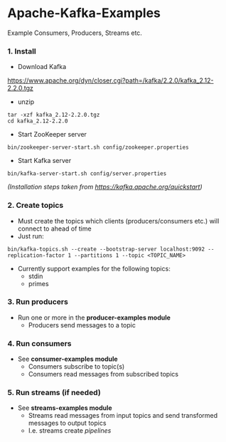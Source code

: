 # Apache-Kafka-Examples

Example Consumers, Producers, Streams etc.


### 1. Install 
* Download Kafka 

https://www.apache.org/dyn/closer.cgi?path=/kafka/2.2.0/kafka_2.12-2.2.0.tgz

* unzip
```
tar -xzf kafka_2.12-2.2.0.tgz
cd kafka_2.12-2.2.0
```
* Start ZooKeeper server
```
bin/zookeeper-server-start.sh config/zookeeper.properties
```
* Start Kafka server
```
bin/kafka-server-start.sh config/server.properties
```

*(Installation steps taken from https://kafka.apache.org/quickstart)*

### 2. Create topics
* Must create the topics which clients (producers/consumers etc.) will connect to ahead of time
* Just run:
```
bin/kafka-topics.sh --create --bootstrap-server localhost:9092 --replication-factor 1 --partitions 1 --topic <TOPIC_NAME>
```
* Currently support examples for the following topics:
  * stdin
  * primes

### 3. Run producers
* Run one or more in the **producer-examples module**
  * Producers send messages to a topic

### 4. Run consumers
* See **consumer-examples module**
  * Consumers subscribe to topic(s)
  * Consumers read messages from subscribed topics

### 5. Run streams (if needed)
* See **streams-examples module**
  * Streams read messages from input topics and send transformed messages to output topics
  * I.e. streams create *pipelines*
